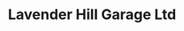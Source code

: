 ---
title: "Lavender Hill Garage Ltd"
url: /enfield/lavender-hill-garage-ltd/
shop: Lebensmittel
---